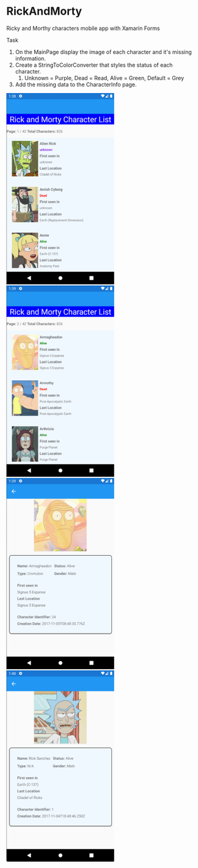 # RickAndMorty
Ricky and Morthy characters mobile app with Xamarin Forms

Task
1. On the MainPage display the image of each character and it's missing information.
2. Create a StringToColorConverter that styles the status of each character. 
   1. Unknown = Purple, Dead = Read, Alive = Green, Default = Grey
3. Add the missing data to the CharacterInfo page.

<img src="./images/img1.png"  height="500">
<img src="./images/img2.png"  height="500">
<br/>
<img src="./images/img3.png"  height="500">
<img src="./images/img4.png"  height="500">




